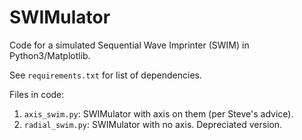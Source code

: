 # SWIMulator
Code for a simulated Sequential Wave Imprinter (SWIM) in Python3/Matplotlib.

See `requirements.txt` for list of dependencies.

Files in code: 
1. `axis_swim.py`: SWIMulator with axis on them (per Steve's advice). 
2. `radial_swim.py`: SWIMulator with no axis. Depreciated version.

